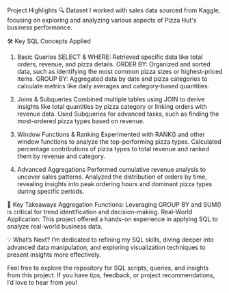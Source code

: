  Project Highlights
🔍 Dataset
I worked with sales data sourced from Kaggle, focusing on exploring and analyzing various aspects of Pizza Hut's business performance.

🛠 Key SQL Concepts Applied

1. Basic Queries
SELECT & WHERE: Retrieved specific data like total orders, revenue, and pizza details.
ORDER BY: Organized and sorted data, such as identifying the most common pizza sizes or highest-priced items.
GROUP BY: Aggregated data by date and pizza categories to calculate metrics like daily averages and category-based quantities.

3. Joins & Subqueries
Combined multiple tables using JOIN to derive insights like total quantities by pizza category or linking orders with revenue data.
Used Subqueries for advanced tasks, such as finding the most-ordered pizza types based on revenue.

5. Window Functions & Ranking
Experimented with RANK() and other window functions to analyze the top-performing pizza types.
Calculated percentage contributions of pizza types to total revenue and ranked them by revenue and category.

7. Advanced Aggregations
Performed cumulative revenue analysis to uncover sales patterns.
Analyzed the distribution of orders by time, revealing insights into peak ordering hours and dominant pizza types during specific periods.

🎯 Key Takeaways
Aggregation Functions: Leveraging GROUP BY and SUM() is critical for trend identification and decision-making.
Real-World Application: This project offered a hands-on experience in applying SQL to analyze real-world business data.

💡 What’s Next?
I’m dedicated to refining my SQL skills, diving deeper into advanced data manipulation, and exploring visualization techniques to present insights more effectively.

Feel free to explore the repository for SQL scripts, queries, and insights from this project. If you have tips, feedback, or project recommendations, I’d love to hear from you!
